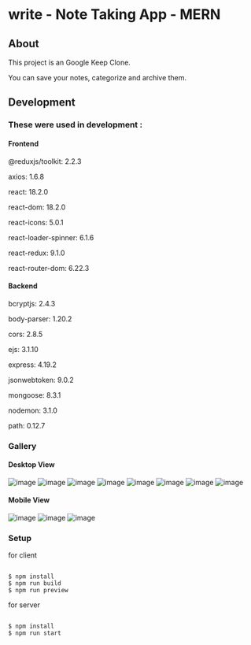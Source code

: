 # write - Note Taking App - MERN

## About

This project is an Google Keep Clone.

You can save your notes, categorize and archive them.

## Development


### These were used in development :


#### Frontend 

@reduxjs/toolkit: 2.2.3

axios: 1.6.8

react: 18.2.0

react-dom: 18.2.0

react-icons: 5.0.1

react-loader-spinner: 6.1.6

react-redux: 9.1.0

react-router-dom: 6.22.3

#### Backend

bcryptjs: 2.4.3

body-parser: 1.20.2

cors: 2.8.5

ejs: 3.1.10

express: 4.19.2

jsonwebtoken: 9.0.2

mongoose: 8.3.1

nodemon: 3.1.0

path: 0.12.7





### Gallery


#### Desktop View

![image](./images/screenshot1.png)
![image](./images/screenshot2.png)
![image](./images/screenshot3.png)
![image](./images/screenshot4.png)
![image](./images/screenshot5.png)
![image](./images/screenshot6.png)
![image](./images/screenshot7.png)
![image](./images/screenshot8.png)


#### Mobile View

![image](./images/mobilescreenshot1.png)
![image](./images/mobilescreenshot2.png)
![image](./images/mobilescreenshot3.png)



### Setup


for client

```

$ npm install
$ npm run build
$ npm run preview

```




for server


```

$ npm install
$ npm run start

```
